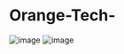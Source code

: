 # Orange-Tech-
![image](https://user-images.githubusercontent.com/97680820/204624267-bede45d6-3ee2-470b-b58a-98d52fbd9ad2.png)
![image](https://user-images.githubusercontent.com/97680820/205313811-5bf97509-2e8e-4bbb-ba51-20b8716180a1.png)

